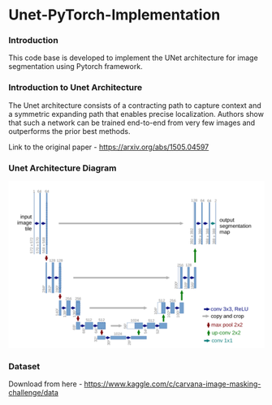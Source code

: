 # Unet-PyTorch-Implementation

### Introduction

This code base is developed to implement the UNet architecture for image segmentation
using Pytorch framework.

### Introduction to Unet Architecture

The Unet architecture consists of a contracting path to capture
context and a symmetric expanding path that enables precise localization. 
Authors show that such a network can be trained end-to-end from 
very few images and outperforms the prior best methods. 


Link to the original paper - https://arxiv.org/abs/1505.04597

### Unet Architecture Diagram
![image missing](unet_architecture.png "Unet Architecture Diagram")

### Dataset

Download from here - https://www.kaggle.com/c/carvana-image-masking-challenge/data
